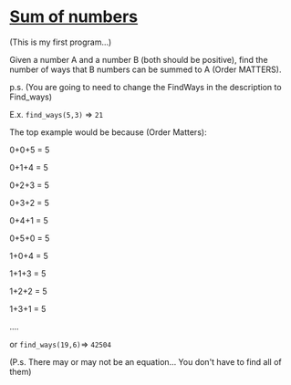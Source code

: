 # [Sum of numbers](https://www.codewars.com/kata/sum-of-numbers "https://www.codewars.com/kata/5b2ada0e42b27ee1be00005c")

(This is my first program...)


Given a number A and a number B (both should be positive), find the number of ways that B numbers can be summed to A (Order MATTERS).

p.s. (You are going to need to change the FindWays in the description to Find_ways)

E.x. ```find_ways(5,3)``` => ```21```

The top example would be because (Order Matters):

0+0+5 = 5

0+1+4 = 5

0+2+3 = 5

0+3+2 = 5

0+4+1 = 5

0+5+0 = 5

1+0+4 = 5

1+1+3 = 5

1+2+2 = 5

1+3+1 = 5

....

or ```find_ways(19,6)```=> ```42504```


(P.s. There may or may not be an equation... You don't have to find all of them)
